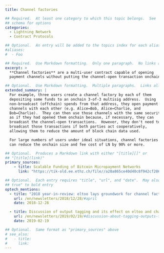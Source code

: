 ```yaml
---
title: Channel factories

## Required.  At least one category to which this topic belongs.  See
## schema for options
categories:
  - Lightning Network
  - Contract Protocols

## Optional.  An entry will be added to the topics index for each alias
#aliases:
#  - Foo

## Required.  Use Markdown formatting.  Only one paragraph.  No links allowed.
excerpt: >
  **Channel factories** are a multi-user contract capable of opening
  payment channels without putting the channel-open transaction onchain.

## Optional.  Use Markdown formatting.  Multiple paragraphs.  Links allowed.
extended_summary: |
  For example, three users create a channel factory by each of them
  depositing some funds to an onchain 3-of-3 multisig address.  Using
  non-broadcast (offchain) spends from that address, they open payment
  channels with each other (e.g. Alice↔Bob, Alice↔Charlie, and
  Bob↔Charlie).  They can then use those channels with the same security
  as if they had opened them onchain because, if necessary, they can
  broadcast the channel-open transactions.  However, they don't need to
  broadcast those transactions if both parties act cooperatively,
  allowing them to reduce the amount of block chain data used.

  For large numbers of users under ideal situations, channel factories
  can reduce the onchain size and fee cost of LN by 90% or more.

## Optional.  Produces a Markdown link with either "[title][]" or
## "[title](link)"
primary_sources:
    - title: Scalable Funding of Bitcoin Micropayment Networks
      link: "https://tik-old.ee.ethz.ch/file//a20a865ce40d40c8f942cf206a7cba96/Scalable_Funding_Of_Blockchain_Micropayment_Networks%20(1).pdf"

## Optional.  Each entry requires "title", "url", and "date".  May also use "feature:
## true" to bold entry
optech_mentions:
  - title: "2018 year-in-review: eltoo lays groundwork for channel factories"
    url: /en/newsletters/2018/12/28/#april
    date: 2018-12-28

  - title: Discussion of output tagging and its effect on eltoo and channel factories
    url: /en/newsletters/2019/02/19/#discussion-about-tagging-outputs-to-enable-restricted-features-on-spending
    date: 2019-02-19

## Optional.  Same format as "primary_sources" above
# see_also:
#   - title:
#     link:
---
```

